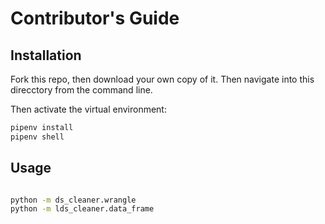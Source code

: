 # Contributor's Guide

## Installation

Fork this repo, then download your own copy of it. Then navigate into this direcctory from the command line.

Then activate the virtual environment:

```sh
pipenv install
pipenv shell
```

## Usage

```sh

python -m ds_cleaner.wrangle
python -m lds_cleaner.data_frame
```